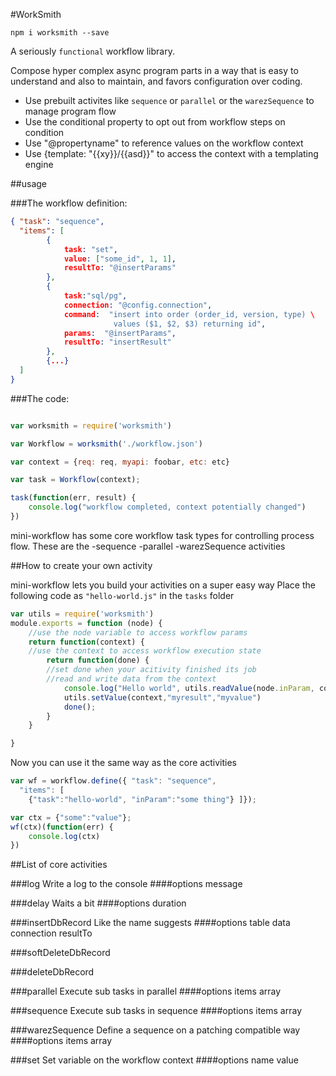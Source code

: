 #WorkSmith

```npm i worksmith --save```

A seriously ```functional``` workflow library.

Compose hyper complex async program parts in a way that is easy to understand and also to maintain, and favors configuration over coding.

- Use prebuilt activites like ```sequence``` or ```parallel``` or the ```warezSequence``` to manage program flow
- Use the conditional property to opt out from workflow steps on condition
- Use "@propertyname" to reference values on the workflow context
- Use {template: "{{xy}}/{{asd}}" to access the context with a templating engine

##usage

###The workflow definition:

```JSON
{ "task": "sequence",
  "items": [
        {
            task: "set",
            value: ["some_id", 1, 1],
            resultTo: "@insertParams"
        },
        {
            task:"sql/pg",
            connection: "@config.connection",
            command:  "insert into order (order_id, version, type) \
                       values ($1, $2, $3) returning id",
            params:  "@insertParams",
            resultTo: "insertResult"
        },
        {...}
  ]
}
```

###The code:

```javascript

var worksmith = require('worksmith')

var Workflow = worksmith('./workflow.json')

var context = {req: req, myapi: foobar, etc: etc}

var task = Workflow(context);

task(function(err, result) {
    console.log("workflow completed, context potentially changed")
})
```

mini-workflow has some core workflow task types for controlling process flow. These are the
-sequence
-parallel
-warezSequence
activities

##How to create your own activity

mini-workflow lets you build your activities on a super easy way
Place the following code as ```"hello-world.js"``` in the ```tasks``` folder

```javascript
var utils = require('worksmith')
module.exports = function (node) {
    //use the node variable to access workflow params
    return function(context) {
    //use the context to access workflow execution state
        return function(done) {
        //set done when your acitivity finished its job
        //read and write data from the context
            console.log("Hello world", utils.readValue(node.inParam, context))
            utils.setValue(context,"myresult","myvalue")
            done();
        }
    }

}
```
Now you can use it the same way as the core activities
```javascript
var wf = workflow.define({ "task": "sequence",
  "items": [
    {"task":"hello-world", "inParam":"some thing"} ]});

var ctx = {"some":"value"};
wf(ctx)(function(err) {
    console.log(ctx)
})
```

##List of core activities

###log
Write a log to the console
####options
message

###delay
Waits a bit
####options
duration

###insertDbRecord
Like the name suggests
####options
table
data
connection
resultTo

###softDeleteDbRecord

###deleteDbRecord

###parallel
Execute sub tasks in parallel
####options
items array

###sequence
Execute sub tasks in sequence
####options
items array

###warezSequence
Define a sequence on a patching compatible way
####options
items array


###set
Set variable on the workflow context
####options
name
value


